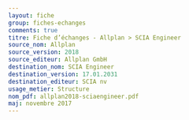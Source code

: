 ```yaml
---
layout: fiche
group: fiches-echanges
comments: true
titre: Fiche d’échanges - Allplan > SCIA Engineer
source_nom: Allplan
source_version: 2018
source_editeur: Allplan GmbH
destination_nom: SCIA Engineer
destination_version: 17.01.2031
destination_editeur: SCIA nv
usage_metier: Structure
nom_pdf: allplan2018-sciaengineer.pdf
maj: novembre 2017
---
```


